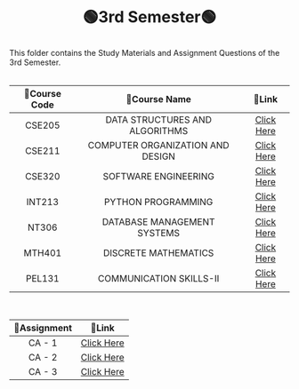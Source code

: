 # <p align="center">🟢3rd Semester🟢</p>

This folder contains the Study Materials and Assignment Questions of the 3rd Semester.<br><br>

| 📝Course Code | 📝Course Name | 🔗Link |
|:---:|:---:|:---:|
|CSE205|DATA STRUCTURES AND ALGORITHMS|[Click Here](https://github.com/Rakesh9100/B.Tech-Study-Materials-LPU---Batch--2020-2024/tree/main/3rd%20Semester/Courses/CSE205%20(DATA%20STRUCTURES%20AND%20ALGORITHMS))|
|CSE211|COMPUTER ORGANIZATION AND DESIGN|[Click Here](https://github.com/Rakesh9100/B.Tech-Study-Materials-LPU---Batch--2020-2024/tree/main/3rd%20Semester/Courses/CSE211%20(COMPUTER%20ORGANIZATION%20AND%20DESIGN))|
|CSE320|SOFTWARE ENGINEERING|[Click Here](https://github.com/Rakesh9100/B.Tech-Study-Materials-LPU---Batch--2020-2024/tree/main/3rd%20Semester/Courses/CSE320%20(SOFTWARE%20ENGINEERING))|
|INT213|PYTHON PROGRAMMING|[Click Here](https://github.com/Rakesh9100/B.Tech-Study-Materials-LPU---Batch--2020-2024/tree/main/3rd%20Semester/Courses/INT213%20(PYTHON%20PROGRAMMING))|
|NT306|DATABASE MANAGEMENT SYSTEMS|[Click Here](https://github.com/Rakesh9100/B.Tech-Study-Materials-LPU---Batch--2020-2024/tree/main/3rd%20Semester/Courses/INT306%20(DATABASE%20MANAGEMENT%20SYSTEMS))|
|MTH401|DISCRETE MATHEMATICS|[Click Here](https://github.com/Rakesh9100/B.Tech-Study-Materials-LPU---Batch--2020-2024/tree/main/3rd%20Semester/Courses/MTH401%20(DISCRETE%20MATHEMATICS))|
|PEL131|COMMUNICATION SKILLS-II|[Click Here](https://github.com/Rakesh9100/B.Tech-Study-Materials-LPU---Batch--2020-2024/tree/main/3rd%20Semester/Courses/PEL131%20(COMMUNICATION%20SKILLS-II))|
<br>

| 📝Assignment | 🔗Link |
|:---:|:---:|
|CA - 1|[Click Here](https://github.com/Rakesh9100/B.Tech-Study-Materials-LPU---Batch--2020-2024/tree/main/3rd%20Semester/CA-1%20Assignments)|
|CA - 2|[Click Here](https://github.com/Rakesh9100/B.Tech-Study-Materials-LPU---Batch--2020-2024/tree/main/3rd%20Semester/CA-2%20Assignments)|
|CA - 3|[Click Here](https://github.com/Rakesh9100/B.Tech-Study-Materials-LPU---Batch--2020-2024/tree/main/3rd%20Semester/CA-3%20Assignments)|
